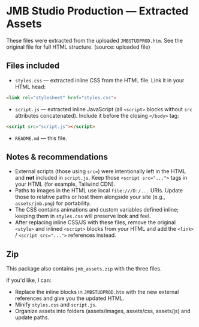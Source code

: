 # JMB Studio Production — Extracted Assets

These files were extracted from the uploaded `JMBSTUDPROD.htm`. See the original file for full HTML structure. (source: uploaded file)

## Files included
- `styles.css` — extracted inline CSS from the HTML file. Link it in your HTML head:
```html
<link rel="stylesheet" href="styles.css">
```

- `script.js` — extracted inline JavaScript (all `<script>` blocks without `src` attributes concatenated). Include it before the closing `</body>` tag:
```html
<script src="script.js"></script>
```

- `README.md` — this file.

## Notes & recommendations
- External scripts (those using `src=`) were intentionally left in the HTML and **not** included in `script.js`. Keep those `<script src="...">` tags in your HTML (for example, Tailwind CDN).
- Paths to images in the HTML use local `file:///D:/...` URIs. Update those to relative paths or host them alongside your site (e.g., `assets/jmb.png`) for portability.
- The CSS contains animations and custom variables defined inline; keeping them in `styles.css` will preserve look and feel.
- After replacing inline CSS/JS with these files, remove the original `<style>` and inlined `<script>` blocks from your HTML and add the `<link>` / `<script src="...">` references instead.

## Zip
This package also contains `jmb_assets.zip` with the three files.

If you'd like, I can:
- Replace the inline blocks in `JMBSTUDPROD.htm` with the new external references and give you the updated HTML.
- Minify `styles.css` and `script.js`.
- Organize assets into folders (assets/images, assets/css, assets/js) and update paths.

